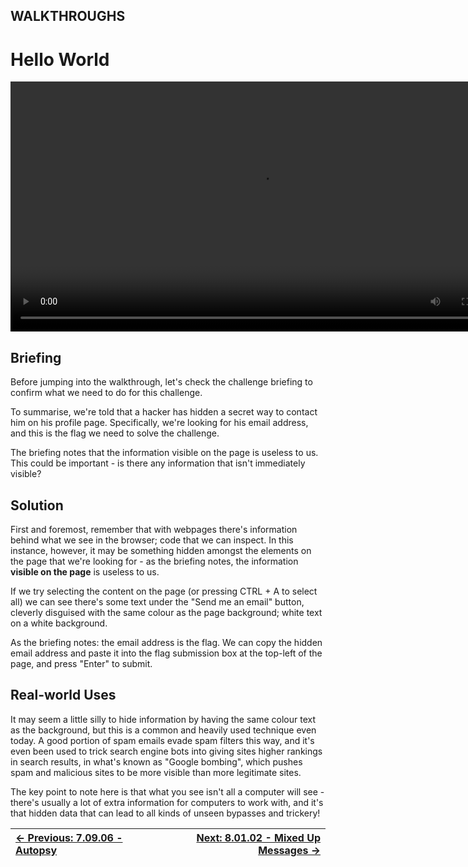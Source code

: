 ## WALKTHROUGHS

# Hello World

<div align="center">
  <video src="https://github.com/alphyos/CyberStart-2023/assets/116646389/91933847-275b-4716-90e6-681f33d338c7" width="800" />
</div>

## Briefing

Before jumping into the walkthrough, let's check the challenge briefing to confirm what we need to do for this challenge.

To summarise, we're told that a hacker has hidden a secret way to
contact him on his profile page. Specifically, we're looking for his
email address, and this is the flag we need to solve the challenge.

The briefing notes that the information visible on the page is
useless to us. This could be important - is there any information that
isn't immediately visible?

## Solution

First and foremost, remember that with webpages there's information
behind what we see in the browser; code that we can inspect. In this
instance, however, it may be something hidden amongst the elements on
the page that we're looking for - as the briefing notes, the information
 **visible on the page** is useless to us.

If we try selecting the content on the page (or pressing CTRL + A to
select all) we can see there's some text under the "Send me an email"
button, cleverly disguised with the same colour as the page background;
white text on a white background.

As the briefing notes: the email address is the flag. We can copy the
 hidden email address and paste it into the flag submission box at the
top-left of the page, and press "Enter" to submit.

## Real-world Uses

It may seem a little silly to hide information by having the same
colour text as the background, but this is a common and heavily used
technique even today. A good portion of spam emails evade spam filters
this way, and it's even been used to trick search engine bots into
giving sites higher rankings in search results, in what's known as
"Google bombing", which pushes spam and malicious sites to be more
visible than more legitimate sites.

The key point to note here is that what you see isn't all a computer
will see - there's usually a lot of extra information for computers to
work with, and it's that hidden data that can lead to all kinds of
unseen bypasses and trickery!

<div align="center">

[← Previous: 7.09.06 - Autopsy](Autopsy7.9.6.md) | [Next: 8.01.02 - Mixed Up Messages →](MixedUpMessages8.1.2.md)
:-|-:
